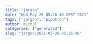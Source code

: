 ```yaml
---
title: "jargon"
date: "Wed May 26 05:26:46 CEST 2021"
tags: ["jargon", "pipotron"]
author: m1ch3l
categories: ["generated"]
slug: "jargon/2021-05-26-05:26:46"
---
```



